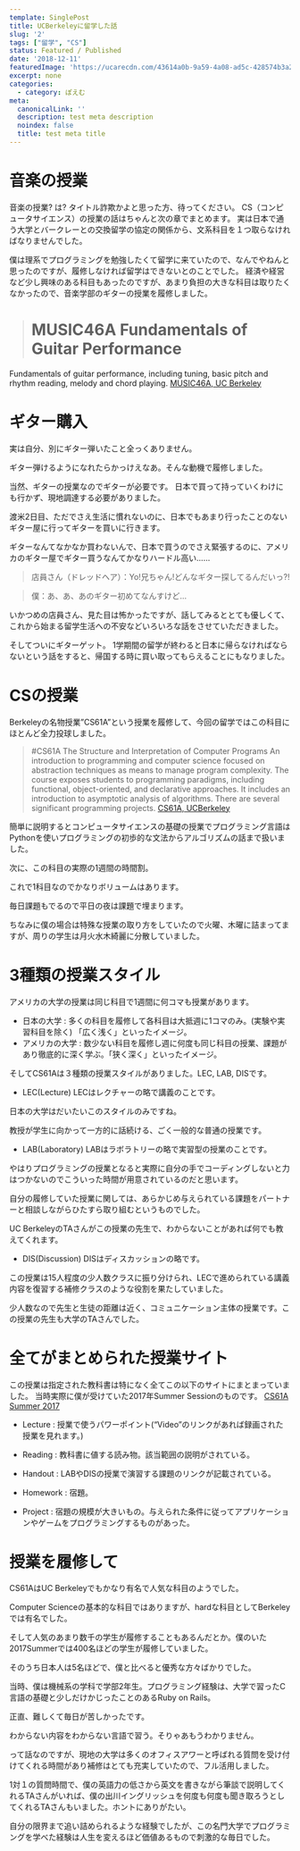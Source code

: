 ```yaml
---
template: SinglePost
title: UCBerkeleyに留学した話
slug: '2'
tags: ["留学", "CS"]
status: Featured / Published
date: '2018-12-11'
featuredImage: 'https://ucarecdn.com/43614a0b-9a59-4a08-ad5c-428574b3a2c4/'
excerpt: none
categories:
  - category: ぽえむ
meta:
  canonicalLink: ''
  description: test meta description
  noindex: false
  title: test meta title
---
```


# 音楽の授業
音楽の授業? は? タイトル詐欺かよと思った方、待ってください。
CS（コンピュータサイエンス）の授業の話はちゃんと次の章でまとめます。
実は日本で通う大学とバークレーとの交換留学の協定の関係から、文系科目を１つ取らなければなりませんでした。

僕は理系でプログラミングを勉強したくて留学に来ていたので、なんでやねんと思ったのですが、履修しなければ留学はできないとのことでした。
経済や経営など少し興味のある科目もあったのですが、あまり負担の大きな科目は取りたくなかったので、音楽学部のギターの授業を履修しました。

> # MUSIC46A Fundamentals of Guitar Performance
Fundamentals of guitar performance, including tuning, basic pitch and rhythm reading, melody and chord playing.
[MUSIC46A, UC Berkeley](http://guide.berkeley.edu/courses/music/)

# ギター購入
実は自分、別にギター弾いたこと全っくありません。

ギター弾けるようになれたらかっけえなあ。そんな動機で履修しました。

当然、ギターの授業なのでギターが必要です。
日本で買って持っていくわけにも行かず、現地調達する必要がありました。

渡米2日目、ただでさえ生活に慣れないのに、日本でもあまり行ったことのないギター屋に行ってギターを買いに行きます。

ギターなんてなかなか買わないんで、日本で買うのでさえ緊張するのに、アメリカのギター屋でギター買うなんてかなりハードル高い……

> 店員さん（ドレッドヘア）：Yo!兄ちゃん!どんなギター探してるんだいっ?!

> 僕：あ、あ、あのギター初めてなんすけど…

いかつめの店員さん、見た目は怖かったですが、話してみるととても優しくて、これから始まる留学生活への不安などいろいろな話をさせていただきました。

そしてついにギターゲット。
1学期間の留学が終わると日本に帰らなければならないという話をすると、帰国する時に買い取ってもらえることにもなりました。

# CSの授業
Berkeleyの名物授業”CS61A”という授業を履修して、今回の留学ではこの科目にほとんど全力投球しました。

> #CS61A The Structure and Interpretation of Computer Programs
An introduction to programming and computer science focused on abstraction techniques as means to manage program complexity. The course exposes students to programming paradigms, including functional, object-oriented, and declarative approaches. It includes an introduction to asymptotic analysis of algorithms. There are several significant programming projects.
[CS61A, UCBerkeley](https://cs61a.org/articles/about.html)

簡単に説明するとコンピュータサイエンスの基礎の授業でプログラミング言語はPythonを使いプログラミングの初歩的な文法からアルゴリズムの話まで扱いました。

次に、この科目の実際の1週間の時間割。

これで1科目なのでかなりボリュームはあります。

毎日課題もでるので平日の夜は課題で埋まります。

ちなみに僕の場合は特殊な授業の取り方をしていたので火曜、木曜に詰まってますが、周りの学生は月火水木綺麗に分散していました。

# 3種類の授業スタイル
アメリカの大学の授業は同じ科目で1週間に何コマも授業があります。

- 日本の大学 : 多くの科目を履修して各科目は大抵週に1コマのみ。(実験や実習科目を除く) 「広く浅く」といったイメージ。
- アメリカの大学 : 数少ない科目を履修し週に何度も同じ科目の授業、課題があり徹底的に深く学ぶ。「狭く深く」といったイメージ。

そしてCS61Aは３種類の授業スタイルがありました。LEC, LAB, DISです。

- LEC(Lecture)
LECはレクチャーの略で講義のことです。

日本の大学はだいたいこのスタイルのみですね。

教授が学生に向かって一方的に話続ける、ごく一般的な普通の授業です。

- LAB(Laboratory)
LABはラボラトリーの略で実習型の授業のことです。

やはりプログラミングの授業となると実際に自分の手でコーディングしないと力はつかないのでこういった時間が用意されているのだと思います。

自分の履修していた授業に関しては、あらかじめ与えられている課題をパートナーと相談しながらひたすら取り組むというものでした。

UC BerkeleyのTAさんがこの授業の先生で、わからないことがあれば何でも教えてくれます。

- DIS(Discussion)
DISはディスカッションの略です。

この授業は15人程度の少人数クラスに振り分けられ、LECで進められている講義内容を復習する補修クラスのような役割を果たしていました。

少人数なので先生と生徒の距離は近く、コミュニケーション主体の授業です。この授業の先生も大学のTAさんでした。

# 全てがまとめられた授業サイト
この授業は指定された教科書は特になく全てこの以下のサイトにまとまっていました。
当時実際に僕が受けていた2017年Summer Sessionのものです。
[CS61A Summer 2017](https://inst.eecs.berkeley.edu//~cs61a/su17/)

- Lecture : 授業で使うパワーポイント(“Video”のリンクがあれば録画された授業を見れます。)

- Reading : 教科書に値する読み物。該当範囲の説明がされている。

- Handout : LABやDISの授業で演習する課題のリンクが記載されている。

- Homework : 宿題。

- Project : 宿題の規模が大きいもの。与えられた条件に従ってアプリケーションやゲームをプログラミングするものがあった。

# 授業を履修して
CS61AはUC Berkeleyでもかなり有名で人気な科目のようでした。

Computer Scienceの基本的な科目ではありますが、hardな科目としてBerkeleyでは有名でした。

そして人気のあまり数千の学生が履修することもあるんだとか。僕のいた2017Summerでは400名ほどの学生が履修していました。

そのうち日本人は5名ほどで、僕と比べると優秀な方々ばかりでした。

当時、僕は機械系の学科で学部2年生。プログラミング経験は、大学で習ったC言語の基礎と少しだけかじったことのあるRuby on Rails。

正直、難しくて毎日が苦しかったです。

わからない内容をわからない言語で習う。そりゃあもうわかりません。

って話なのですが、現地の大学は多くのオフィスアワーと呼ばれる質問を受け付けてくれる時間があり補修はとても充実していたので、フル活用しました。

1対１の質問時間で、僕の英語力の低さから英文を書きながら筆談で説明してくれるTAさんがいれば、僕の出川イングリッシュを何度も何度も聞き取ろうとしてくれるTAさんもいました。ホントにありがたい。

自分の限界まで追い詰められるような経験でしたが、この名門大学でプログラミングを学べた経験は人生を変えるほど価値あるもので刺激的な毎日でした。


